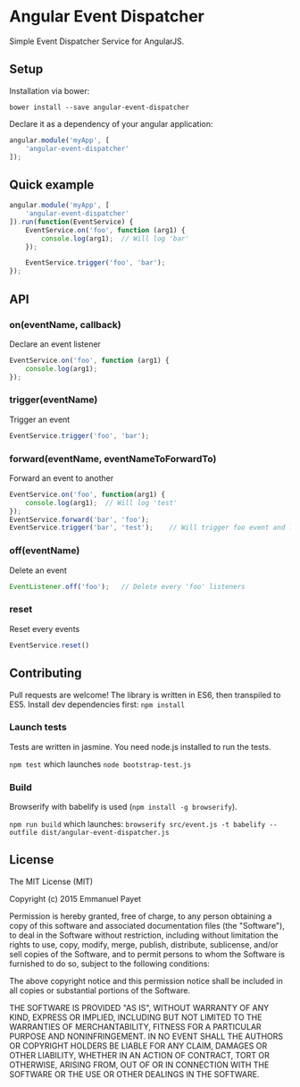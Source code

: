 # Angular Event Dispatcher

Simple Event Dispatcher Service for AngularJS.

## Setup

Installation via bower:

```
bower install --save angular-event-dispatcher
```

Declare it as a dependency of your angular application:

```javascript
angular.module('myApp', [
    'angular-event-dispatcher'
]);
```

## Quick example

```javascript
angular.module('myApp', [
    'angular-event-dispatcher'
]).run(function(EventService) {
    EventService.on('foo', function (arg1) {
        console.log(arg1);  // Will log 'bar'
    });

    EventService.trigger('foo', 'bar');
});
```

## API

### on(eventName, callback)

Declare an event listener

```javascript
EventService.on('foo', function (arg1) {
    console.log(arg1);
});
```

### trigger(eventName)

Trigger an event

```javascript
EventService.trigger('foo', 'bar');
```

### forward(eventName, eventNameToForwardTo)

Forward an event to another

```javascript
EventService.on('foo', function(arg1) {
    console.log(arg1);  // Will log 'test'
});
EventService.forward('bar', 'foo');
EventService.trigger('bar', 'test');    // Will trigger foo event and log 'test'
```

### off(eventName)

Delete an event

```javascript
EventListener.off('foo');   // Delete every 'foo' listeners
```

### reset

Reset every events

```javascript
EventService.reset()
```

## Contributing

Pull requests are welcome! The library is written in ES6, then transpiled to ES5. Install dev dependencies first: `npm install`

### Launch tests

Tests are written in jasmine. You need node.js installed to run the tests.

`npm test` which launches `node bootstrap-test.js`

### Build

Browserify with babelify is used (`npm install -g browserify`).

`npm run build` which launches: `browserify src/event.js -t babelify --outfile dist/angular-event-dispatcher.js`

## License

The MIT License (MIT)

Copyright (c) 2015 Emmanuel Payet

Permission is hereby granted, free of charge, to any person obtaining a copy
of this software and associated documentation files (the "Software"), to deal
in the Software without restriction, including without limitation the rights
to use, copy, modify, merge, publish, distribute, sublicense, and/or sell
copies of the Software, and to permit persons to whom the Software is
furnished to do so, subject to the following conditions:

The above copyright notice and this permission notice shall be included in all
copies or substantial portions of the Software.

THE SOFTWARE IS PROVIDED "AS IS", WITHOUT WARRANTY OF ANY KIND, EXPRESS OR
IMPLIED, INCLUDING BUT NOT LIMITED TO THE WARRANTIES OF MERCHANTABILITY,
FITNESS FOR A PARTICULAR PURPOSE AND NONINFRINGEMENT. IN NO EVENT SHALL THE
AUTHORS OR COPYRIGHT HOLDERS BE LIABLE FOR ANY CLAIM, DAMAGES OR OTHER
LIABILITY, WHETHER IN AN ACTION OF CONTRACT, TORT OR OTHERWISE, ARISING FROM,
OUT OF OR IN CONNECTION WITH THE SOFTWARE OR THE USE OR OTHER DEALINGS IN THE
SOFTWARE.
